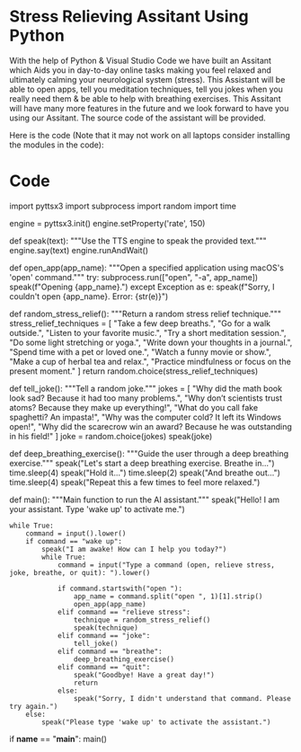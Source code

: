 # Stress Relieving Assitant Using Python
With the help of Python & Visual Studio Code we have built an Assitant which Aids you in day-to-day online tasks making you feel relaxed and ultimately calming your neurological system (stress). This Assistant will be able to open apps, tell you meditation techniques, tell you jokes when you really need them & be able to help with breathing exercises. This Assitant will have many more features in the future and we look forward to have you using our Assitant. The source code of the assistant will be provided.

Here is the code (Note that it may not work on all laptops consider installing the modules in the code):

# Code

import pyttsx3
import subprocess
import random
import time

engine = pyttsx3.init()
engine.setProperty('rate', 150)

def speak(text):
    """Use the TTS engine to speak the provided text."""
    engine.say(text)
    engine.runAndWait()

def open_app(app_name):
    """Open a specified application using macOS's 'open' command."""
    try:
        subprocess.run(["open", "-a", app_name])
        speak(f"Opening {app_name}.")
    except Exception as e:
        speak(f"Sorry, I couldn't open {app_name}. Error: {str(e)}")

def random_stress_relief():
    """Return a random stress relief technique."""
    stress_relief_techniques = [
        "Take a few deep breaths.",
        "Go for a walk outside.",
        "Listen to your favorite music.",
        "Try a short meditation session.",
        "Do some light stretching or yoga.",
        "Write down your thoughts in a journal.",
        "Spend time with a pet or loved one.",
        "Watch a funny movie or show.",
        "Make a cup of herbal tea and relax.",
        "Practice mindfulness or focus on the present moment."
    ]
    return random.choice(stress_relief_techniques)

def tell_joke():
    """Tell a random joke."""
    jokes = [
        "Why did the math book look sad? Because it had too many problems.",
        "Why don’t scientists trust atoms? Because they make up everything!",
        "What do you call fake spaghetti? An impasta!",
        "Why was the computer cold? It left its Windows open!",
        "Why did the scarecrow win an award? Because he was outstanding in his field!"
    ]
    joke = random.choice(jokes)
    speak(joke)

def deep_breathing_exercise():
    """Guide the user through a deep breathing exercise."""
    speak("Let's start a deep breathing exercise. Breathe in...")
    time.sleep(4)
    speak("Hold it...")
    time.sleep(2)
    speak("And breathe out...")
    time.sleep(4)
    speak("Repeat this a few times to feel more relaxed.")



def main():
    """Main function to run the AI assistant."""
    speak("Hello! I am your assistant. Type 'wake up' to activate me.")

    while True:
        command = input().lower()
        if command == "wake up":
            speak("I am awake! How can I help you today?")
            while True:
                command = input("Type a command (open, relieve stress, joke, breathe, or quit): ").lower()

                if command.startswith("open "):
                    app_name = command.split("open ", 1)[1].strip()
                    open_app(app_name)
                elif command == "relieve stress":
                    technique = random_stress_relief()
                    speak(technique)
                elif command == "joke":
                    tell_joke()
                elif command == "breathe":
                    deep_breathing_exercise()
                elif command == "quit":
                    speak("Goodbye! Have a great day!")
                    return
                else:
                    speak("Sorry, I didn't understand that command. Please try again.")
        else:
            speak("Please type 'wake up' to activate the assistant.")

if __name__ == "__main__":
    main()



